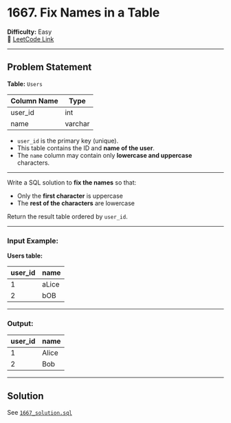 # 1667. Fix Names in a Table

**Difficulty:** Easy  
🔗 [LeetCode Link](https://leetcode.com/problems/fix-names-in-a-table/)

---

## Problem Statement

**Table:** `Users`

| Column Name | Type    |
|-------------|---------|
| user_id     | int     |
| name        | varchar |

- `user_id` is the primary key (unique).
- This table contains the ID and **name of the user**.
- The `name` column may contain only **lowercase and uppercase** characters.

---

Write a SQL solution to **fix the names** so that:

- Only the **first character** is uppercase
- The **rest of the characters** are lowercase

Return the result table ordered by `user_id`.

---

### Input Example:

**Users table:**

| user_id | name  |
|---------|-------|
| 1       | aLice |
| 2       | bOB   |

---

### Output:

| user_id | name  |
|---------|-------|
| 1       | Alice |
| 2       | Bob   |

---

## Solution

See [`1667_solution.sql`](./1667_solution.sql)
